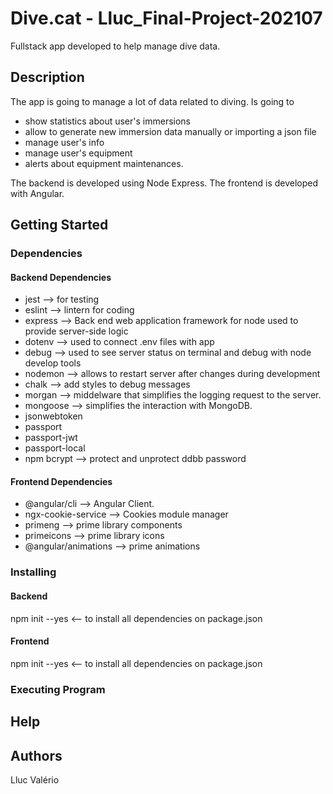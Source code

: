 # Dive.cat - Lluc_Final-Project-202107

Fullstack app developed to help manage dive data.

## Description

The app is going to manage a lot of data related to diving. Is going to 
 * show statistics about user's immersions
 * allow to generate new immersion data manually or importing a json file
 * manage user's info
 * manage user's equipment
 * alerts about equipment maintenances.

 The backend is developed using Node Express.
 The frontend is developed with Angular.

## Getting Started

### Dependencies

#### Backend Dependencies
 * jest --> for testing
 * eslint --> lintern for coding
 * express --> Back end web application framework for node used to provide server-side logic
 * dotenv --> used to connect .env files with app
 * debug --> used to see server status on terminal and debug with node develop tools
 * nodemon --> allows to restart server after changes during development
 * chalk --> add styles to debug messages
 * morgan --> middelware that simplifies the logging request to the server.
 * mongoose --> simplifies the interaction with MongoDB.
 * jsonwebtoken
 * passport
 * passport-jwt
 * passport-local
 * npm bcrypt  --> protect and unprotect ddbb password

#### Frontend Dependencies
 * @angular/cli --> Angular Client.
 * ngx-cookie-service --> Cookies module manager
 * primeng --> prime library components
 * primeicons --> prime library icons
 * @angular/animations --> prime animations

### Installing

#### Backend
npm init --yes <-- to install all dependencies on package.json

#### Frontend
npm init --yes <-- to install all dependencies on package.json

### Executing Program

## Help

## Authors
Lluc Valério